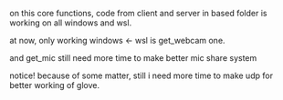 on this core functions, code from client and server in based folder is working on all windows and wsl.

at now, only working windows <- wsl is get_webcam one.

and get_mic still need more time to make better mic share system




notice!
because of some matter, still i need more time to make udp for better working of glove.